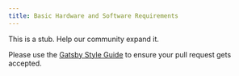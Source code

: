 ```yaml
---
title: Basic Hardware and Software Requirements
---
```


This is a stub. Help our community expand it.

Please use the [Gatsby Style Guide](/docs/docs/gatsby-style-guide.md) to ensure your
pull request gets accepted.
